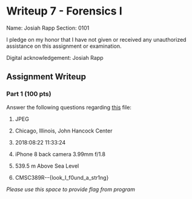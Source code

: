 # Writeup 7 - Forensics I

Name: Josiah Rapp
Section: 0101

I pledge on my honor that I have not given or received any unauthorized assistance on this assignment or examination.

Digital acknowledgement: Josiah Rapp

## Assignment Writeup

### Part 1 (100 pts)
Answer the following questions regarding [this](../image) file:

1. JPEG

2. Chicago, Illinois, John Hancock Center

3. 2018:08:22 11:33:24

4. iPhone 8 back camera 3.99mm f/1.8

5. 539.5 m Above Sea Level

6. CMSC389R--{look_I_f0und_a_str1ng}

*Please use this space to provide flag from program*
